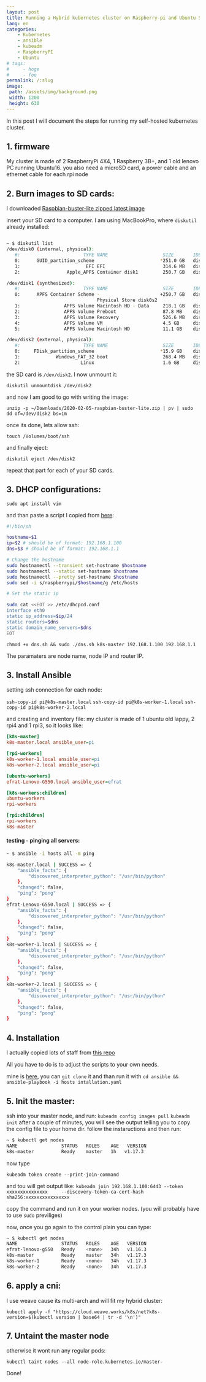 ```yaml
---
layout: post
title: Running a Hybrid kubernetes cluster on Raspberry-pi and Ubuntu Servers
lang: en
categories:
    - Kubernetes
    - ansible
    - kubeadm
    - RaspberryPI
    - Ubuntu
# tags:
#     - hoge
#     - foo
permalink: /:slug
image:
 path: /assets/img/background.png
 width: 1200
 height: 630
---
```


In this post I will document the steps for running my self-hosted kubernetes cluster.

## 1. firmware
My cluster is made of 2 RaspberryPi 4X4, 1 Raspberry 3B+, and 1 old lenovo PC running Ubuntu16.
you also need a microSD card, a power cable and an ethernet cable for each rpi node

## 2. Burn images to SD cards:

I downloaded [Raspbian-buster-lite zipped latest image](https://www.raspberrypi.org/downloads/raspbian/)

insert your SD card to a computer. I am using MacBookPro, where `diskutil` already installed:

```bash

~ $ diskutil list                                                                              
/dev/disk0 (internal, physical):
   #:                       TYPE NAME                    SIZE       IDENTIFIER
   0:      GUID_partition_scheme                        *251.0 GB   disk0
   1:                        EFI EFI                     314.6 MB   disk0s1
   2:                 Apple_APFS Container disk1         250.7 GB   disk0s2

/dev/disk1 (synthesized):
   #:                       TYPE NAME                    SIZE       IDENTIFIER
   0:      APFS Container Scheme -                      +250.7 GB   disk1
                                 Physical Store disk0s2
   1:                APFS Volume Macintosh HD - Data     218.1 GB   disk1s1
   2:                APFS Volume Preboot                 87.8 MB    disk1s2
   3:                APFS Volume Recovery                526.6 MB   disk1s3
   4:                APFS Volume VM                      4.5 GB     disk1s4
   5:                APFS Volume Macintosh HD            11.1 GB    disk1s5

/dev/disk2 (external, physical):
   #:                       TYPE NAME                    SIZE       IDENTIFIER
   0:     FDisk_partition_scheme                        *15.9 GB    disk2
   1:             Windows_FAT_32 boot                    268.4 MB   disk2s1
   2:                      Linux                         1.6 GB     disk2s2
```
the SD card is `/dev/disk2`. I now unmount it:

`diskutil unmountdisk /dev/disk2`

and now I am good to go with writing the image:

`unzip -p ~/Downloads/2020-02-05-raspbian-buster-lite.zip | pv | sudo dd of=/dev/disk2 bs=1m`

once its done, lets allow ssh:

`touch /Volumes/boot/ssh`

and finally eject:

`diskutil eject /dev/disk2`

repeat that part for each of your SD cards.

## 3. DHCP configurations:

`sudo apt install vim`

and than paste a script I copied from [here](https://kubecloud.io/setting-up-a-kubernetes-1-11-raspberry-pi-cluster-using-kubeadm-952bbda329c8):
```bash
#!/bin/sh

hostname=$1
ip=$2 # should be of format: 192.168.1.100
dns=$3 # should be of format: 192.168.1.1

# Change the hostname
sudo hostnamectl --transient set-hostname $hostname
sudo hostnamectl --static set-hostname $hostname
sudo hostnamectl --pretty set-hostname $hostname
sudo sed -i s/raspberrypi/$hostname/g /etc/hosts

# Set the static ip

sudo cat <<EOT >> /etc/dhcpcd.conf
interface eth0
static ip_address=$ip/24
static routers=$dns
static domain_name_servers=$dns
EOT
```

`chmod +x dns.sh && sudo ./dns.sh k8s-master 192.168.1.100 192.168.1.1`

The paramaters are node name, node IP and router IP.

## 3. Install Ansible

setting ssh connection for each node:

`ssh-copy-id pi@k8s-master.local` 
`ssh-copy-id pi@k8s-worker-1.local` 
`ssh-copy-id pi@k8s-worker-2.local` 

and creating and inventory file:
my cluster is made of 1 ubuntu old lappy, 2 rpi4 and 1 rpi3,
so it looks like:

```ini
[k8s-master]
k8s-master.local ansible_user=pi

[rpi-workers]
k8s-worker-1.local ansible_user=pi
k8s-worker-2.local ansible_user=pi

[ubuntu-workers]
efrat-Lenovo-G550.local ansible_user=efrat

[k8s-workers:children]
ubuntu-workers
rpi-workers

[rpi:children]
rpi-workers
k8s-master
```
#### testing - pinging all servers:

```bash
~ $ ansible -i hosts all -m ping

k8s-master.local | SUCCESS => {
    "ansible_facts": {
        "discovered_interpreter_python": "/usr/bin/python"
    }, 
    "changed": false, 
    "ping": "pong"
}
efrat-Lenovo-G550.local | SUCCESS => {
    "ansible_facts": {
        "discovered_interpreter_python": "/usr/bin/python"
    }, 
    "changed": false, 
    "ping": "pong"
}
k8s-worker-1.local | SUCCESS => {
    "ansible_facts": {
        "discovered_interpreter_python": "/usr/bin/python"
    }, 
    "changed": false, 
    "ping": "pong"
}
k8s-worker-2.local | SUCCESS => {
    "ansible_facts": {
        "discovered_interpreter_python": "/usr/bin/python"
    }, 
    "changed": false, 
    "ping": "pong"
}
```
## 4. Installation

I actually copied lots of staff from [this repo](https://github.com/mrlesmithjr/ansible-rpi-k8s-cluster)

All you have to do is to adjust the scripts to your own needs.

mine is [here](https://github.com/Efrat19/local-k8s-cluster), you can `git clone` it and than run it with `cd ansible && ansible-playbook -i hosts intallation.yaml`

## 5. Init the master:

ssh into your master node, and run:
`kubeadm config images pull`
`kubeadm init`
after a couple of minutes, you will see the output telling you to copy the config file to your home dir. follow the instaructions and then run:

```bash
~ $ kubectl get nodes
NAME                STATUS   ROLES    AGE   VERSION
k8s-master          Ready    master   1h   v1.17.3
```
now type 

`kubeadm token create --print-join-command`

and tou will get output like:
`kubeadm join 192.168.1.100:6443 --token xxxxxxxxxxxxxxx     --discovery-token-ca-cert-hash sha256:xxxxxxxxxxxxxxxx `

copy the command and run it on your worker nodes. (you will probably have to use `sudo` previliges)

now, once you go again to the control plain you can type:
```bash
~ $ kubectl get nodes
NAME                STATUS   ROLES    AGE   VERSION
efrat-lenovo-g550   Ready    <none>   34h   v1.16.3
k8s-master          Ready    master   34h   v1.17.3
k8s-worker-1        Ready    <none>   34h   v1.17.3
k8s-worker-2        Ready    <none>   34h   v1.17.3
```

## 6. apply a cni:

I use weave cause its multi-arch and will fit my hybrid cluster:

`kubectl apply -f "https://cloud.weave.works/k8s/net?k8s-version=$(kubectl version | base64 | tr -d '\n')"`

## 7. Untaint the master node

otherwise it wont run any regular pods:

`kubectl taint nodes --all node-role.kubernetes.io/master-`

Done! 


